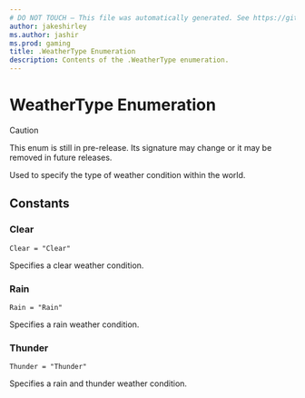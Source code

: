 ```yaml
---
# DO NOT TOUCH — This file was automatically generated. See https://github.com/mojang/minecraftapidocsgenerator to modify descriptions, examples, etc.
author: jakeshirley
ms.author: jashir
ms.prod: gaming
title: .WeatherType Enumeration
description: Contents of the .WeatherType enumeration.
---
```

# WeatherType Enumeration

> [!CAUTION]
> This enum is still in pre-release.  Its signature may change or it may be removed in future releases.

Used to specify the type of weather condition within the world.

## Constants
### **Clear**
`Clear = "Clear"`

Specifies a clear weather condition.
### **Rain**
`Rain = "Rain"`

Specifies a rain weather condition.
### **Thunder**
`Thunder = "Thunder"`

Specifies a rain and thunder weather condition.
